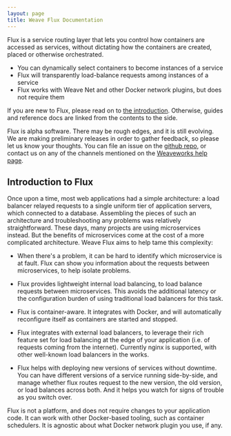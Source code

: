```yaml
---
layout: page
title: Weave Flux Documentation
---
```


Flux is a service routing layer that lets you control how containers
are accessed as services, without dictating how the containers are
created, placed or otherwise orchestrated.

 * You can dynamically select containers to become instances of a
   service
 * Flux will transparently load-balance requests among instances of a
   service
 * Flux works with Weave Net and other Docker network plugins, but
   does not require them

If you are new to Flux, please read on to <a
href="#introduction-to-flux">the introduction</a>. Otherwise, guides
and reference docs are linked from the contents to the side.

Flux is alpha software.  There may be rough edges, and it is still
evolving.  We are making preliminary releases in order to gather
feedback, so please let us know your thoughts. You can file an issue
on the [github repo](https://github.com/weaveworks/flux/), or contact
us on any of the channels mentioned on the [Weaveworks help
page](http://www.weave.works/help/).

## Introduction to Flux

Once upon a time, most web applications had a simple architecture: a
load balancer relayed requests to a single uniform tier of application
servers, which connected to a database.  Assembling the pieces of such
an architecture and troubleshooting any problems was relatively
straightforward.  These days, many projects are using microservices
instead.  But the benefits of microservices come at the cost of a more
complicated architecture.  Weave Flux aims to help tame this
complexity:

* When there's a problem, it can be hard to identify which
microservice is at fault.  Flux can show you information about the
requests between microservices, to help isolate problems.

* Flux provides lightweight internal load balancing, to load balance
requests between microservices.  This avoids the additional latency or
the configuration burden of using traditional load balancers for this
task.

* Flux is container-aware.  It integrates with Docker, and will
automatically reconfigure itself as containers are started and
stopped.

* Flux integrates with external load balancers, to leverage their rich
feature set for load balancing at the edge of your application
(i.e. of requests coming from the internet).  Currently nginx is
supported, with other well-known load balancers in the works.

* Flux helps with deploying new versions of services without downtime.
You can have different versions of a service running side-by-side, and
manage whether flux routes request to the new version, the old
version, or load balances across both.  And it helps you watch for
signs of trouble as you switch over.

Flux is not a platform, and does not require changes to your
application code. It can work with other Docker-based tooling, such as
container schedulers.  It is agnostic about what Docker network plugin
you use, if any.

